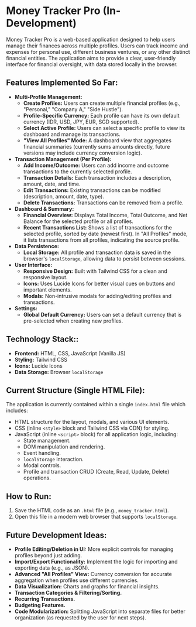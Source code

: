 # Money Tracker Pro (In-Development)

Money Tracker Pro is a web-based application designed to help users manage their finances across multiple profiles. Users can track income and expenses for personal use, different business ventures, or any other distinct financial entities. The application aims to provide a clear, user-friendly interface for financial oversight, with data stored locally in the browser.

## Features Implemented So Far:

* **Multi-Profile Management:**
    * **Create Profiles:** Users can create multiple financial profiles (e.g., "Personal," "Company A," "Side Hustle").
    * **Profile-Specific Currency:** Each profile can have its own default currency (IDR, USD, JPY, EUR, SGD supported).
    * **Select Active Profile:** Users can select a specific profile to view its dashboard and manage its transactions.
    * **"View All Profiles" Mode:** A dashboard view that aggregates financial summaries (currently sums amounts directly, future versions may include currency conversion logic).
* **Transaction Management (Per Profile):**
    * **Add Income/Outcome:** Users can add income and outcome transactions to the currently selected profile.
    * **Transaction Details:** Each transaction includes a description, amount, date, and time.
    * **Edit Transactions:** Existing transactions can be modified (description, amount, date, type).
    * **Delete Transactions:** Transactions can be removed from a profile.
* **Dashboard & Summary:**
    * **Financial Overview:** Displays Total Income, Total Outcome, and Net Balance for the selected profile or all profiles.
    * **Recent Transactions List:** Shows a list of transactions for the selected profile, sorted by date (newest first). In "All Profiles" mode, it lists transactions from all profiles, indicating the source profile.
* **Data Persistence:**
    * **Local Storage:** All profile and transaction data is saved in the browser's `localStorage`, allowing data to persist between sessions.
* **User Interface:**
    * **Responsive Design:** Built with Tailwind CSS for a clean and responsive layout.
    * **Icons:** Uses Lucide Icons for better visual cues on buttons and important elements.
    * **Modals:** Non-intrusive modals for adding/editing profiles and transactions.
* **Settings:**
    * **Global Default Currency:** Users can set a default currency that is pre-selected when creating new profiles.

## Technology Stack::

* **Frontend:** HTML, CSS, JavaScript (Vanilla JS)
* **Styling:** Tailwind CSS
* **Icons:** Lucide Icons
* **Data Storage:** Browser `localStorage`

## Current Structure (Single HTML File):

The application is currently contained within a single `index.html` file which includes:
* HTML structure for the layout, modals, and various UI elements.
* CSS (inline `<style>` block and Tailwind CSS via CDN) for styling.
* JavaScript (inline `<script>` block) for all application logic, including:
    * State management.
    * DOM manipulation and rendering.
    * Event handling.
    * `localStorage` interaction.
    * Modal controls.
    * Profile and transaction CRUD (Create, Read, Update, Delete) operations.

## How to Run:

1.  Save the HTML code as an `.html` file (e.g., `money_tracker.html`).
2.  Open this file in a modern web browser that supports `localStorage`.

## Future Development Ideas:

* **Profile Editing/Deletion in UI:** More explicit controls for managing profiles beyond just adding.
* **Import/Export Functionality:** Implement the logic for importing and exporting data (e.g., as JSON).
* **Advanced "All Profiles" View:** Currency conversion for accurate aggregation when profiles use different currencies.
* **Data Visualization:** Charts and graphs for financial insights.
* **Transaction Categories & Filtering/Sorting.**
* **Recurring Transactions.**
* **Budgeting Features.**
* **Code Modularization:** Splitting JavaScript into separate files for better organization (as requested by the user for next steps).

